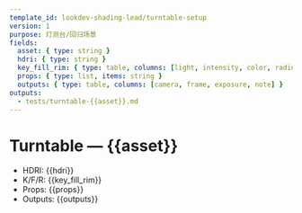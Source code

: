 ```yaml
---
template_id: lookdev-shading-lead/turntable-setup
version: 1
purpose: 灯测台/回归场景
fields:
  asset: { type: string }
  hdri: { type: string }
  key_fill_rim: { type: table, columns: [light, intensity, color, radius] }
  props: { type: list, items: string }
  outputs: { type: table, columns: [camera, frame, exposure, note] }
outputs:
  - tests/turntable-{{asset}}.md
---
```


# Turntable — {{asset}}

- HDRI: {{hdri}}
- K/F/R:
  {{key_fill_rim}}
- Props: {{props}}
- Outputs:
  {{outputs}}
